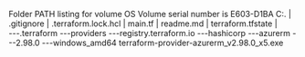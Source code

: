 Folder PATH listing for volume OS
Volume serial number is E603-D1BA
C:.
|   .gitignore
|   .terraform.lock.hcl
|   main.tf
|   readme.md
|   terraform.tfstate
|   
\---.terraform
    \---providers
        \---registry.terraform.io
            \---hashicorp
                \---azurerm
                    \---2.98.0
                        \---windows_amd64
                                terraform-provider-azurerm_v2.98.0_x5.exe
                                
